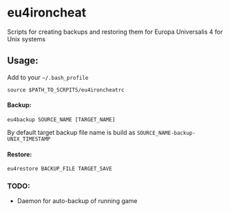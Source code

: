 # eu4ironcheat
Scripts for creating backups and restoring them for Europa Universalis 4 for Unix systems
## Usage:
Add to your `~/.bash_profile`
    
    source $PATH_TO_SCRPITS/eu4ironcheatrc
    
#### Backup: 
   
    eu4backup SOURCE_NAME [TARGET_NAME]
By default target backup file name is build as `SOURCE_NAME-backup-UNIX_TIMESTAMP` 
    
#### Restore:
    
    eu4restore BACKUP_FILE TARGET_SAVE


### TODO:
- Daemon for auto-backup of running game
